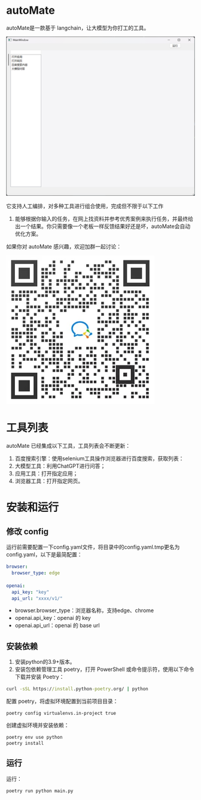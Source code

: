 # autoMate

autoMate是一款基于 langchain，让大模型为你打工的工具。

![](./source/main.png)

它支持人工编排，对多种工具进行组合使用，完成但不限于以下工作

1. 能够根据你输入的任务，在网上找资料并参考优秀案例来执行任务，并最终给出一个结果。你只需要像一个老板一样反馈结果好还是坏，autoMate会自动优化方案。

如果你对 autoMate 感兴趣，欢迎加群一起讨论：

![](./source/group_code.jpg)

# 工具列表
autoMate 已经集成以下工具，工具列表会不断更新： 

1. 百度搜索引擎：使用selenium工具操作浏览器进行百度搜索，获取列表：
2. 大模型工具：利用ChatGPT进行问答；
3. 应用工具：打开指定应用；
4. 浏览器工具：打开指定网页。

# 安装和运行

## 修改 config
运行前需要配置一下config.yaml文件，将目录中的config.yaml.tmp更名为config.yaml，以下是最简配置：
```yaml
browser:
  browser_type: edge

openai:
  api_key: "key"
  api_url: "xxxx/v1/"
```

- browser.browser_type：浏览器名称，支持edge、chrome
- openai.api_key：openai 的 key
- openai.api_url：openai 的 base url

## 安装依赖
1. 安装python的3.9+版本。
2. 安装包依赖管理工具 poetry，打开 PowerShell 或命令提示符，使用以下命令下载并安装 Poetry：
```cmd
curl -sSL https://install.python-poetry.org/ | python
```
配置 poetry，将虚拟环境配置到当前项目目录：
```commandline
poetry config virtualenvs.in-project true
```
创建虚拟环境并安装依赖：
```commandline
poetry env use python
poetry install
```

## 运行

运行：
```commandline
poetry run python main.py
```